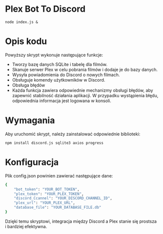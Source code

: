 # Plex Bot To Discord

``` node index.js & ```

# Opis kodu
Powyższy skrypt wykonuje następujące funkcje:

- Tworzy bazę danych SQLite i tabelę dla filmów.
- Skanuje serwer Plex w celu pobrania filmów i dodaje je do bazy danych.
- Wysyła powiadomienia do Discord o nowych filmach.
- Obsługuje komendy użytkowników w Discord.
- Obsługa błędów
- Każda funkcja zawiera odpowiednie mechanizmy obsługi błędów, aby zapewnić stabilność działania aplikacji. W przypadku wystąpienia błędu, odpowiednia informacja jest logowana w konsoli.

# Wymagania
Aby uruchomić skrypt, należy zainstalować odpowiednie biblioteki:

```properties
npm install discord.js sqlite3 axios progress
```

# Konfiguracja
Plik config.json powinien zawierać następujące dane:

```bash
{
    "bot_token": "YOUR_BOT_TOKEN",
    "plex_token": "YOUR_PLEX_TOKEN",
    "discord_Ccannel": "YOUR_DISCORD_CHANNEL_ID",
    "plex_url": "YOUR_PLEX_URL",
    "database_file": "YOUR_DATABASE_FILE.db"
}
```

Dzięki temu skryptowi, integracja między Discord a Plex stanie się prostsza i bardziej efektywna.
